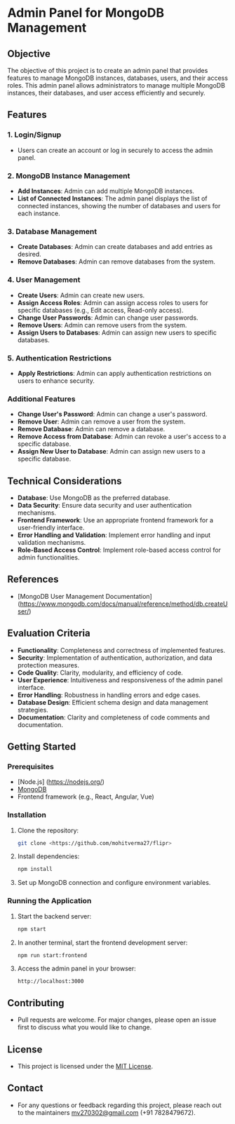 # Admin Panel for MongoDB Management

## Objective

The objective of this project is to create an admin panel that provides features to manage MongoDB instances, databases, users, and their access roles. This admin panel allows administrators to manage multiple MongoDB instances, their databases, and user access efficiently and securely.

## Features

### 1. Login/Signup
- Users can create an account or log in securely to access the admin panel.

### 2. MongoDB Instance Management
- **Add Instances**: Admin can add multiple MongoDB instances.
- **List of Connected Instances**: The admin panel displays the list of connected instances, showing the number of databases and users for each instance.

### 3. Database Management
- **Create Databases**: Admin can create databases and add entries as desired.
- **Remove Databases**: Admin can remove databases from the system.

### 4. User Management
- **Create Users**: Admin can create new users.
- **Assign Access Roles**: Admin can assign access roles to users for specific databases (e.g., Edit access, Read-only access).
- **Change User Passwords**: Admin can change user passwords.
- **Remove Users**: Admin can remove users from the system.
- **Assign Users to Databases**: Admin can assign new users to specific databases.

### 5. Authentication Restrictions
- **Apply Restrictions**: Admin can apply authentication restrictions on users to enhance security.

### Additional Features
- **Change User's Password**: Admin can change a user's password.
- **Remove User**: Admin can remove a user from the system.
- **Remove Database**: Admin can remove a database.
- **Remove Access from Database**: Admin can revoke a user's access to a specific database.
- **Assign New User to Database**: Admin can assign new users to a specific database.

## Technical Considerations
- **Database**: Use MongoDB as the preferred database.
- **Data Security**: Ensure data security and user authentication mechanisms.
- **Frontend Framework**: Use an appropriate frontend framework for a user-friendly interface.
- **Error Handling and Validation**: Implement error handling and input validation mechanisms.
- **Role-Based Access Control**: Implement role-based access control for admin functionalities.

## References
- [MongoDB User Management Documentation] (https://www.mongodb.com/docs/manual/reference/method/db.createUser/)

## Evaluation Criteria
- **Functionality**: Completeness and correctness of implemented features.
- **Security**: Implementation of authentication, authorization, and data protection measures.
- **Code Quality**: Clarity, modularity, and efficiency of code.
- **User Experience**: Intuitiveness and responsiveness of the admin panel interface.
- **Error Handling**: Robustness in handling errors and edge cases.
- **Database Design**: Efficient schema design and data management strategies.
- **Documentation**: Clarity and completeness of code comments and documentation.

## Getting Started

### Prerequisites
- [Node.js] (https://nodejs.org/)
- [MongoDB](https://www.mongodb.com/)
- Frontend framework (e.g., React, Angular, Vue)

### Installation
1. Clone the repository:

    ```bash
    git clone <https://github.com/mohitverma27/flipr>
    ```

2. Install dependencies:

    ```bash
    npm install
    ```

4. Set up MongoDB connection and configure environment variables.

### Running the Application
1. Start the backend server:

    ```bash
    npm start
    ```

2. In another terminal, start the frontend development server:

    ```bash
    npm run start:frontend
    ```

3. Access the admin panel in your browser:

    ```
    http://localhost:3000
    ```


## Contributing
- Pull requests are welcome. For major changes, please open an issue first to discuss what you would like to change.

## License
- This project is licensed under the [MIT License](LICENSE).

## Contact
- For any questions or feedback regarding this project, please reach out to the maintainers mv270302@gmail.com (+91 7828479672).


